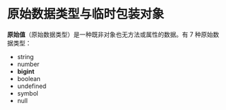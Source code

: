 # 原始数据类型与临时包装对象

**原始值**（原始数据类型）是一种既非对象也无方法或属性的数据。有 7 种原始数据类型：

- string
- number
- **bigint**
- boolean
- undefined
- symbol
- null
